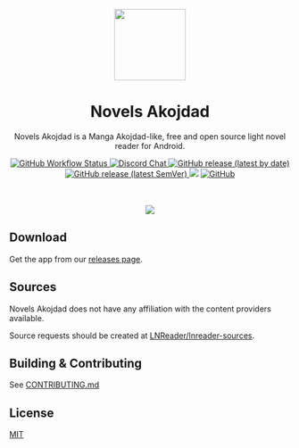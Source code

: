 <p align="center">
  <img src="./.github/readme-images/icon_alt.png" align="center" width="128" />
<p>
<h1 align="center">
  Novels Akojdad 
</h1>
<p align="center">
  Novels Akojdad is a Manga Akojdad-like, free and open source light novel reader for Android.
</p>
<div align="center">
  <a href="https://github.com/LNReader/lnreader/actions/workflows/build.yml">
    <img alt="GitHub Workflow Status" src="https://img.shields.io/github/actions/workflow/status/LNReader/lnreader/build.yml?branch=main">
  </a>
  <a href="https://discord.gg/QdcWN4MD63">
    <img alt="Discord Chat" src="https://img.shields.io/discord/835746409357246465.svg?logo=discord&logoColor=white&logoWidth=20&labelColor=7289DA&label=Discord&color=17cf48">
  </a>
  <a href="https://github.com/LNReader/lnreader/releases/latest">
    <img alt="GitHub release (latest by date)" src="https://img.shields.io/github/v/release/LNReader/lnreader">
  </a>
  <a href="https://github.com/LNReader/lnreader-preview/releases/latest">
    <img alt="GitHub release (latest SemVer)" src="https://img.shields.io/github/v/release/LNReader/lnreader-preview?color=red&label=preview">
  </a>
  <a title="Crowdin" target="_blank" href="https://crowdin.com/project/lnreader"><img src="https://badges.crowdin.net/lnreader/localized.svg"></a>
  <a href="https://github.com/LNReader/lnreader/blob/main/LICENSE">
    <img alt="GitHub" src="https://img.shields.io/github/license/LNReader/lnreader">
  </a>
</div>

<br>
<br>

<p align="center">
  <img src="./.github/readme-images/screenshots.png" align="center" />
</p>

## Download

Get the app from our [releases page](https://github.com/rajarsheechatterjee/LNReader/releases).

## Sources

Novels Akojdad does not have any affiliation with the content providers available.

Source requests should be created at [LNReader/lnreader-sources](https://github.com/LNReader/lnreader-sources).

## Building & Contributing

See [CONTRIBUTING.md](./CONTRIBUTING.md)

## License

[MIT](https://github.com/rajarsheechatterjee/lnreader/blob/main/LICENSE)
